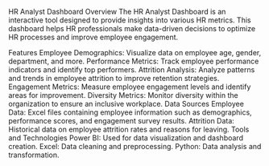 HR Analyst Dashboard
Overview
The HR Analyst Dashboard is an interactive tool designed to provide insights into various HR metrics. This dashboard helps HR professionals make data-driven decisions to optimize HR processes and improve employee engagement.

Features
Employee Demographics: Visualize data on employee age, gender, department, and more.
Performance Metrics: Track employee performance indicators and identify top performers.
Attrition Analysis: Analyze patterns and trends in employee attrition to improve retention strategies.
Engagement Metrics: Measure employee engagement levels and identify areas for improvement.
Diversity Metrics: Monitor diversity within the organization to ensure an inclusive workplace.
Data Sources
Employee Data: Excel files containing employee information such as demographics, performance scores, and engagement survey results.
Attrition Data: Historical data on employee attrition rates and reasons for leaving.
Tools and Technologies
Power BI: Used for data visualization and dashboard creation.
Excel: Data cleaning and preprocessing.
Python: Data analysis and transformation.

